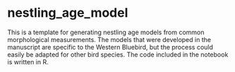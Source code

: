 # nestling_age_model
This is a template for generating nestling age models from common morphological measurements. The models that were developed in the manuscript are specific to the Western Bluebird, but the process could easily be adapted for other bird species. The code included in the notebook is written in R.
